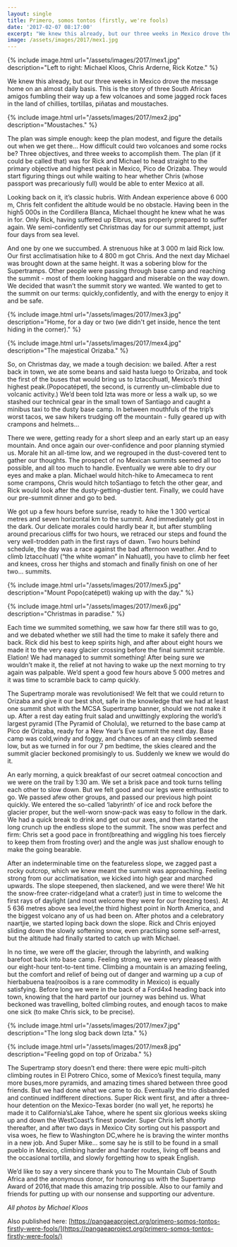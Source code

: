```yaml
---
layout: single
title: Primero, somos tontos (firstly, we're fools)
date: '2017-02-07 08:17:00'
excerpt: "We knew this already, but our three weeks in Mexico drove the message home on an almost daily basis. This is the story of three South African amigos fumbling their way up a few volcanoes and some jagged rock faces in the land of chillies, tortillas, piñatas and moustaches."
image: /assets/images/2017/mex1.jpg
---
```


{% include image.html url="/assets/images/2017/mex1.jpg" description="Left to right: Michael Kloos, Chris Arderne, Rick Kotze." %}

We knew this already, but our three weeks in Mexico drove the message home on an almost daily basis. This is the story of three South African amigos fumbling their way up a few volcanoes and some jagged rock faces in the land of chillies, tortillas, piñatas and moustaches.

{% include image.html url="/assets/images/2017/mex2.jpg" description="Moustaches." %}

The plan was simple enough: keep the plan modest, and figure the details out when we get there... How difficult could two volcanoes and some rocks be? Three objectives, and three weeks to accomplish them. The plan (if it could be called that) was for Rick and Michael to head straight to the primary objective and highest peak in Mexico, Pico de Orizaba. They would start figuring things out while waiting to hear whether Chris (whose passport was precariously full) would be able to enter Mexico at all.

Looking back on it, it’s classic hubris. With Andean experience above 6 000 m, Chris felt confident the altitude would be no obstacle. Having been in the high5 000s in the Cordillera Blanca, Michael thought he knew what he was in for. Only Rick, having suffered up Elbrus, was properly prepared to suffer again. We semi-confidently set Christmas day for our summit attempt, just four days from sea level.

And one by one we succumbed. A strenuous hike at 3 000 m laid Rick low. Our first acclimatisation hike to 4 800 m got Chris. And the next day Michael was brought down at the same height. It was a sobering blow for the Supertramps. Other people were passing through base camp and reaching the summit - most of them looking haggard and miserable on the way down. We decided that wasn’t the summit story we wanted. We wanted to get to the summit on our terms: quickly,confidently, and with the energy to enjoy it and be safe.

{% include image.html url="/assets/images/2017/mex3.jpg" description="Home, for a day or two (we didn't get inside, hence the tent hiding in the corner)." %}

{% include image.html url="/assets/images/2017/mex4.jpg" description="The majestical Orizaba." %}

So, on Christmas day, we made a tough decision: we bailed. After a rest back in town, we ate some beans and said hasta luego to Orizaba, and took the first of the buses that would bring us to Iztaccíhuatl, Mexico’s third highest peak.(Popocatépetl, the second, is currently un-climbable due to volcanic activity.) We’d been told Izta was more or less a walk up, so we stashed our technical gear in the small town of Santiago and caught a minibus taxi to the dusty base camp. In between mouthfuls of the trip’s worst tacos, we saw hikers trudging off the mountain - fully geared up with crampons and helmets...

There we were, getting ready for a short sleep and an early start up an easy mountain. And once again our over-confidence and poor planning stymied us. Morale hit an all-time low, and we regrouped in the dust-covered tent to gather our thoughts. The prospect of no Mexican summits seemed all too possible, and all too much to handle. Eventually we were able to dry our eyes and make a plan. Michael would hitch-hike to Amecameca to rent some crampons, Chris would hitch toSantiago to fetch the other gear, and Rick would look after the dusty-getting-dustier tent. Finally, we could have our pre-summit dinner and go to bed.

We got up a few hours before sunrise, ready to hike the 1 300 vertical metres and seven horizontal km to the summit. And immediately got lost in the dark. Our delicate morales could hardly bear it, but after stumbling around precarious cliffs for two hours, we retraced our steps and found the very well-trodden path in the first rays of dawn. Two hours behind schedule, the day was a race against the bad afternoon weather. And to climb Iztaccíhuatl (“the white woman” in Nahuatl), you have to climb her feet and knees, cross her thighs and stomach and finally finish on one of her two... summits.

{% include image.html url="/assets/images/2017/mex5.jpg" description="Mount Popo(catépetl) waking up with the day." %}

{% include image.html url="/assets/images/2017/mex6.jpg" description="Christmas in paradise." %}

Each time we summited something, we saw how far there still was to go, and we debated whether we still had the time to make it safely there and back. Rick did his best to keep spirits high, and after about eight hours we made it to the very easy glacier crossing before the final summit scramble. Elation! We had managed to summit something! After being sure we wouldn’t make it, the relief at not having to wake up the next morning to try again was palpable. We’d spent a good few hours above 5 000 metres and it was time to scramble back to camp quickly.

The Supertramp morale was revolutionised! We felt that we could return to Orizaba and give it our best shot, safe in the knowledge that we had at least one summit shot with the MCSA Supertramp banner, should we not make it up. After a rest day eating fruit salad and unwittingly exploring the world’s largest pyramid (The Pyramid of Cholula), we returned to the base camp at Pico de Orizaba, ready for a New Year’s Eve summit the next day. Base camp was cold,windy and foggy, and chances of an easy climb seemed low, but as we turned in for our 7 pm bedtime, the skies cleared and the summit glacier beckoned promisingly to us. Suddenly we knew we would do it.

An early morning, a quick breakfast of our secret oatmeal concoction and we were on the trail by 1:30 am. We set a brisk pace and took turns telling each other to slow down. But we felt good and our legs were enthusiastic to go. We passed afew other groups, and passed our previous high point quickly. We entered the so-called ‘labyrinth’ of ice and rock before the glacier proper, but the well-worn snow-pack was easy to follow in the dark. We had a quick break to drink and get out our axes, and then started the long crunch up the endless slope to the summit. The snow was perfect and firm: Chris set a good pace in front(breathing and wiggling his toes fiercely to keep them from frosting over) and the angle was just shallow enough to make the going bearable.

After an indeterminable time on the featureless slope, we zagged past a rocky outcrop, which we knew meant the summit was approaching. Feeling strong from our acclimatisation, we kicked into high gear and marched upwards. The slope steepened, then slackened, and we were there! We hit the snow-free crater-ridge(and what a crater!) just in time to welcome the first rays of daylight (and most welcome they were for our freezing toes). At 5 636 metres above sea level,the third highest point in North America, and the biggest volcano any of us had been on. After photos and a celebratory naartjie, we started loping back down the slope. Rick and Chris enjoyed sliding down the slowly softening snow, even practising some self-arrest, but the altitude had finally started to catch up with Michael.

In no time, we were off the glacier, through the labyrinth, and walking barefoot back into base camp. Feeling strong, we were very pleased with our eight-hour tent-to-tent time. Climbing a mountain is an amazing feeling, but the comfort and relief of being out of danger and warming up a cup of hierbabuena tea(rooibos is a rare commodity in Mexico) is equally satisfying. Before long we were in the back of a Ford4x4 heading back into town, knowing that the hard partof our journey was behind us. What beckoned was travelling, bolted climbing routes, and enough tacos to make one sick (to make Chris sick, to be precise).

{% include image.html url="/assets/images/2017/mex7.jpg" description="The long slog back down Izta." %}

{% include image.html url="/assets/images/2017/mex8.jpg" description="Feeling gopd on top of Orizaba." %}

The Supertramp story doesn’t end there: there were epic multi-pitch climbing routes in El Potrero Chico, some of Mexico’s finest tequila, many more buses,more pyramids, and amazing times shared between three good friends. But we had done what we came to do. Eventually the trio disbanded and continued indifferent directions. Super Rick went first, and after a three-hour detention on the Mexico-Texas border (no wall yet, he reports) he made it to California’sLake Tahoe, where he spent six glorious weeks skiing up and down the WestCoast’s finest powder. Super Chris left shortly thereafter, and after two days in Mexico City sorting out his passport and visa woes, he flew to Washington DC,where he is braving the winter months in a new job. And Super Mike... some say he is still to be found in a small pueblo in Mexico, climbing harder and harder routes, living off beans and the occasional tortilla, and slowly forgetting how to speak English.

We’d like to say a very sincere thank you to The Mountain Club of South Africa and the anonymous donor, for honouring us with the Supertramp Award of 2016,that made this amazing trip possible. Also to our family and friends for putting up with our nonsense and supporting our adventure.

*All photos by Michael Kloos*

Also published here: 
[https://pangaeaproject.org/primero-somos-tontos-firstly-were-fools/](https://pangaeaproject.org/primero-somos-tontos-firstly-were-fools/)
